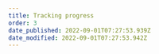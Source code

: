 ```yaml
---
title: Tracking progress​
order: 3
date_published: 2022-09-01T07:27:53.939Z
date_modified: 2022-09-01T07:27:53.942Z
---
```

